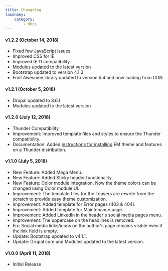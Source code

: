 ```yaml
---
title: Changelog
taxonomy:
    category:
        - docs
---
```


#### v1.2.2 (October 14, 2018)

- Fixed few JavaScript issues 
- Improved CSS for IE
- Improved IE 11 compatibility
- Modules updated to the latest version
- Bootstrap updated to version 4.1.3
- Font Awesome library updated to version 5.4 and now loading from CDN

#### v1.2.1 (October 5, 2018)

- Drupal updated to 8.6.1
- Modules updated to the latest version

#### v1.2.0 (July 12, 2018)

- Thunder Compatibility
- Improvement: Improved template files and styles to ensure the Thunder compatibility.
- Documentation: Added [instructions for installing](/using-with-thunder) EM theme and features on a Thunder distribution.

#### v1.1.0 (July 5, 2018)

- New Feature: Added Mega Menu.
- New Feature: Added Sticky header functionality.
- New Feature: Color module integration. Now the theme colors can be changed using Color module UI.
- Improvement: The template files for the Teasers are rewrite from the scratch to provide easy theme customization.
- Improvement: Added template for Error pages (403 & 404).
- Improvement: Added template for Maintenance page.
- Improvement: Added LinkedIn in the header's social media pages menu.
- Improvement: The uppercase on the headlines is removed.
- Fix: Social media links/icons on the author's page remains visible even if the link field is empty.
- Update: Bootstrap updated to v4.1.1.
- Update: Drupal core and Modules updated to the latest version.


#### v1.0.0 (April 11, 2018)

- Initial Release